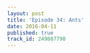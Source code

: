 ```yaml
---
layout: post
title: 'Episode 34: Ants'
date: 2016-04-11
published: true
track_id: 249887790
---
```

<div class='list post-player' track='{{page.track_id}}'></div>